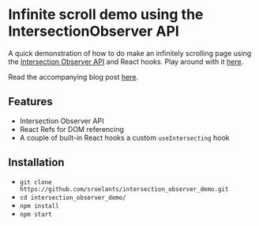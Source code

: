 # Infinite scroll demo using the IntersectionObserver API

A quick demonstration of how to do make an infinitely scrolling page using the
[Intersection Observer API](https://developer.mozilla.org/en-US/docs/Web/API/Intersection_Observer_API)
and React hooks. Play around with it 
[here](https://sroelants.github.io/intersection_observer_demo).

Read the accompanying blog post [here]().

## Features
- Intersection Observer API
- React Refs for DOM referencing
- A couple of built-in React hooks a custom `useIntersecting` hook

## Installation
- `git clone https://github.com/sroelants/intersection_observer_demo.git`
- `cd intersection_observer_demo/`
- `npm install`
- `npm start`
